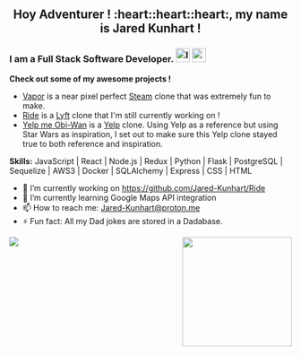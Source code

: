 <p align="center">
<img src='https://media1.giphy.com/media/YWUpVw86AtIbe/giphy.gif' alt='' />
</p>

<h2 align="center">
Hoy Adventurer ! :heart::heart::heart:, my name is Jared Kunhart !
</h2>

### I am a Full Stack Software Developer. [<img src='https://cdn.jsdelivr.net/npm/simple-icons@3.0.1/icons/linkedin.svg' alt='linkedin' height='25'>](https://linkedin.com/in/jared-kunhart-307661236)  [<img src='https://cdn.jsdelivr.net/npm/simple-icons@3.0.1/icons/angellist.svg' alt='angellist' height='25'>](https://angel.co/u/jared-kunhart)  
**Check out some of my awesome projects !**<br>
- <a href="https://vaporgamesapp.herokuapp.com/" target = "_blank">Vapor</a> is a near pixel perfect <a target="_blank" rel="noreferrer" href="https://store.steampowered.com/">Steam</a> clone that was extremely fun to make. <br>
- <a href="https://r1de-app.herokuapp.com/" target="_blank">Ride</a> is a <a target="_blank" rel="noreferrer" href="https://www.lyft.com/">Lyft</a> clone that I'm still currently working on !<br>
- <a href="https://yelpmeobiwan.herokuapp.com/" target="_blank" rel="noreferrer">Yelp me Obi-Wan</a> is a <a target="_blank" rel="noreferrer" href="https://www.yelp.com/">Yelp</a> clone. Using Yelp as a reference but using Star Wars as inspiration, I set out to make sure this Yelp clone stayed true to both reference and inspiration.

**Skills:** JavaScript | React | Node.js | Redux | Python | Flask | PostgreSQL | Sequelize | AWS3 | Docker | SQLAlchemy | Express | CSS | HTML

- 🔭 I’m currently working on https://github.com/Jared-Kunhart/Ride 
- 🌱 I’m currently learning Google Maps API integration 
- 📫 How to reach me: Jared-Kunhart@proton.me 
- ⚡ Fun fact: All my Dad jokes are stored in a Dadabase.


<img src="https://github-readme-stats.vercel.app/api?username=Jared-Kunhart&show_icons=true" /> <img src="https://github-readme-stats.vercel.app/api/top-langs/?username=Jared-Kunhart" height="195px" align="right" />
